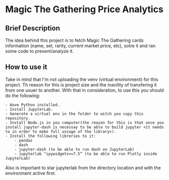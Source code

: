 # Magic The Gathering Price Analytics

## Brief Description

The idea behind this project is to fetch Magic The Gathering cards information (name, set, rarity, current market price, etc), sotre it and ran some code to present/analyze it.

## How to use it

Take in mind that I'm not uploading the venv (virtual environment) for this project. Th reason for this is project size and the inavility of transfering it from one usuer to another.
With that in consideration, to use this you should do the following:

	- Have Python installed.
	- Install JupyterLab.
	- Generate a virtual env in the folder to witch you copy this repository.
	- Install Node.js in you computer(the reason for this is that once you install jupyter-dash is necessay to be able to build jupyter <it needs to in order to make full ussage of the library>).
	- Install the following libreries to it:
		- pandas
		- dash
		- jupyter-dash (to be able to run dash on JupyterLab)
		- jupyterlab "ipywidgets>=7.5” (to be able to run Plotly inside JupyterLab)

Also is important to star jupyterlab from the directory location and with the environment active first.
		